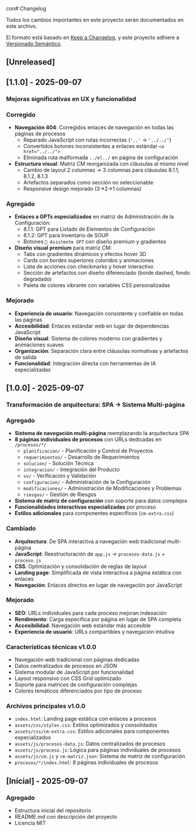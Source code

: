 con# Changelog

Todos los cambios importantes en este proyecto serán documentados en este archivo.

El formato está basado en [Keep a Changelog](https://keepachangelog.com/es-ES/1.0.0/),
y este proyecto adhiere a [Versionado Semántico](https://semver.org/lang/es/).

## [Unreleased]

## [1.1.0] - 2025-09-07

### Mejoras significativas en UX y funcionalidad

### Corregido
- **Navegación 404**: Corregidos enlaces de navegación en todas las páginas de procesos
  - Reparado JavaScript con rutas incorrectas (`'..'` → `'../../'`)
  - Convertidos botones inconsistentes a enlaces estándar `<a href="../../">`
  - Eliminada ruta malformada `../el../` en página de configuración
- **Estructura visual**: Matriz CM reorganizada con cláusulas al mismo nivel
  - Cambio de layout 2 columnas → 3 columnas para cláusulas 8.1.1, 8.1.2, 8.1.3
  - Artefactos separados como sección no seleccionable
  - Responsive design mejorado (3→2→1 columnas)

### Agregado
- **Enlaces a GPTs especializados** en matriz de Administración de la Configuración:
  - 8.1.1: GPT para Listado de Elementos de Configuración
  - 8.1.2: GPT para Inventario de SOUP
  - Botones `🤖 Asistente GPT` con diseño premium y gradientes
- **Diseño visual premium** para matriz CM:
  - Tabs con gradientes dinámicos y efectos hover 3D
  - Cards con bordes superiores coloridos y animaciones
  - Lista de acciones con checkmarks y hover interactivo
  - Sección de artefactos con diseño diferenciado (borde dashed, fondo degradado)
  - Paleta de colores vibrante con variables CSS personalizadas

### Mejorado
- **Experiencia de usuario**: Navegación consistente y confiable en todas las páginas
- **Accesibilidad**: Enlaces estándar web en lugar de dependencias JavaScript
- **Diseño visual**: Sistema de colores moderno con gradientes y animaciones suaves
- **Organización**: Separación clara entre cláusulas normativas y artefactos de salida
- **Funcionalidad**: Integración directa con herramientas de IA especializadas

## [1.0.0] - 2025-09-07

### Transformación de arquitectura: SPA → Sistema Multi-página

### Agregado
- **Sistema de navegación multi-página** reemplazando la arquitectura SPA
- **8 páginas individuales de procesos** con URLs dedicadas en `/procesos/*/`
  - `planificacion/` - Planificación y Control de Proyectos
  - `requerimientos/` - Desarrollo de Requerimientos  
  - `solucion/` - Solución Técnica
  - `integracion/` - Integración del Producto
  - `vv/` - Verificación y Validación
  - `configuracion/` - Administración de la Configuración
  - `modificaciones/` - Administración de Modificaciones y Problemas
  - `riesgos/` - Gestión de Riesgos
- **Sistema de matriz de configuración** con soporte para datos complejos
- **Funcionalidades interactivas especializadas** por proceso
- **Estilos adicionales** para componentes específicos (`cm-extra.css`)

### Cambiado
- **Arquitectura**: De SPA interactiva a navegación web tradicional multi-página
- **JavaScript**: Reestructuración de `app.js` → `procesos-data.js` + `proceso.js`
- **CSS**: Optimización y consolidación de reglas de layout
- **Landing page**: Simplificada de vista interactiva a página estática con enlaces
- **Navegación**: Enlaces directos en lugar de navegación por JavaScript

### Mejorado
- **SEO**: URLs individuales para cada proceso mejoran indexación
- **Rendimiento**: Carga específica por página en lugar de SPA completa
- **Accesibilidad**: Navegación web estándar más accesible
- **Experiencia de usuario**: URLs compartibles y navegación intuitiva

### Características técnicas v1.0.0
- Navegación web tradicional con páginas dedicadas
- Datos centralizados de procesos en JSON
- Sistema modular de JavaScript por funcionalidad
- Layout responsivo con CSS Grid optimizado
- Soporte para matrices de configuración complejas
- Colores temáticos diferenciados por tipo de proceso

### Archivos principales v1.0.0
- `index.html`: Landing page estática con enlaces a procesos
- `assets/css/styles.css`: Estilos optimizados y consolidados
- `assets/css/cm-extra.css`: Estilos adicionales para componentes especializados
- `assets/js/procesos-data.js`: Datos centralizados de procesos
- `assets/js/proceso.js`: Lógica para páginas individuales de procesos
- `assets/js/cm.js` y `cm-matriz.json`: Sistema de matriz de configuración
- `procesos/*/index.html`: 8 páginas individuales de procesos

## [Inicial] - 2025-09-07

### Agregado
- Estructura inicial del repositorio
- README.md con descripción del proyecto
- Licencia MIT